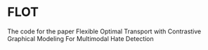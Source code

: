 # FLOT
The code for the paper Flexible Optimal Transport with Contrastive Graphical Modeling For Multimodal Hate Detection
